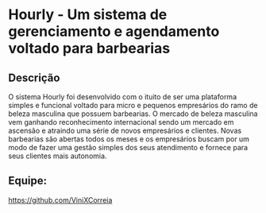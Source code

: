 # Hourly - Um sistema de gerenciamento e agendamento voltado para barbearias

## Descrição

O sistema Hourly foi desenvolvido com o ituito de ser uma plataforma simples e funcional voltado para micro e pequenos empresários do ramo de beleza masculina que possuem barbearias. O mercado de beleza masculina vem ganhando reconhecimento internacional sendo um mercado em ascensão e atraindo uma série de novos empresários e clientes. Novas barbearias são abertas todos os meses e os empresários buscam por um modo de fazer uma gestão simples dos seus atendimento e fornece para seus clientes mais autonomia.

## Equipe:

<https://github.com/ViniXCorreia>
